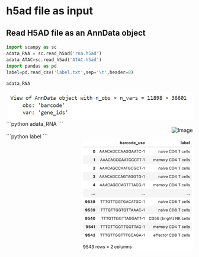 # h5ad file as input
## Read H5AD file as an AnnData object
```python
import scanpy as sc
adata_RNA = sc.read_h5ad('rna.h5ad')
adata_ATAC=sc.read_h5ad('ATAC.h5ad')
import pandas as pd
label=pd.read_csv('label.txt',sep='\t',header=0)
```
```python
adata_RNA
```
<div style="text-align: right">
  <img src="adata_RNA.png" alt="Image" width="500">
</div>
```python
adata_RNA
```
<div style="text-align: right">
  <img src="adata_ATAC" alt="Image" width="500">
</div>
```python
label
```
<div style="text-align: right">
  <img src="label_PBMC.png" alt="Image" width="300">
</div>
